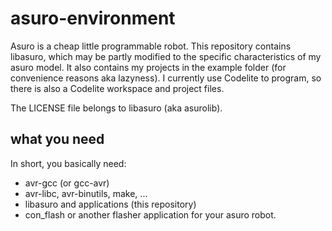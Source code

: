 # asuro-environment

Asuro is a cheap little programmable robot. This repository contains libasuro, which may be partly modified to the specific characteristics of my asuro model. It also contains my projects in the example folder (for convenience reasons aka lazyness). I currently use Codelite to program, so there is also a Codelite workspace and project files.

The LICENSE file belongs to libasuro (aka asurolib).

## what you need

In short, you basically need:

- avr-gcc (or gcc-avr)
- avr-libc, avr-binutils, make, ...
- libasuro and applications (this repository)
- con\_flash or another flasher application for your asuro robot.

